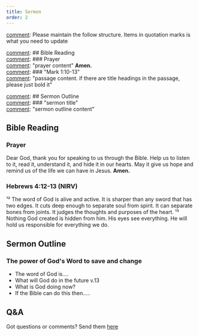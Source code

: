 ```yaml
---
title: Sermon 
order: 2
---
```


[comment]: Please maintain the follow structure. Items in quotation marks is what you need to update

[comment]: ## Bible Reading  
[comment]: ### Prayer  
[comment]: "prayer content"  **Amen.**  
[comment]:  ### "Mark 1:10-13"  
[comment]: "passage content. if there are title headings in the passage, please just bold it"  

[comment]: ## Sermon Outline  
[comment]: ### "sermon title"  
[comment]: "sermon outline content"  

[comment]: ------------------------------------------------------------------------------------

## Bible Reading

### Prayer
Dear God, thank you for speaking to us through the Bible. Help us to listen to it, read it, understand it, and hide it in our hearts. May it give us hope and remind us of the life we can have in Jesus.  **Amen.**


### Hebrews 4:12-13 (NIRV)

¹² The word of God is alive and active. It is sharper than any sword that has two edges. It cuts deep enough to separate soul from spirit. It can separate bones from joints. It judges the thoughts and purposes of the heart. ¹³ Nothing God created is hidden from him. His eyes see everything. He will hold us responsible for everything we do.


## Sermon Outline
### The power of God's Word to save and change 
- The word of God is….
- What will God do in the future v.13
- What is God doing now? 
- If the Bible can do this then…..


## Q&A
Got questions or comments? Send them [here](https://tinyurl.com/SGHACQuestionsAnswers)
